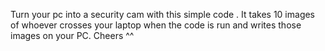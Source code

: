 Turn your pc into a security cam with this simple code . It takes 10 images of whoever crosses your laptop when the code is run and writes those images on your PC.
Cheers ^^
